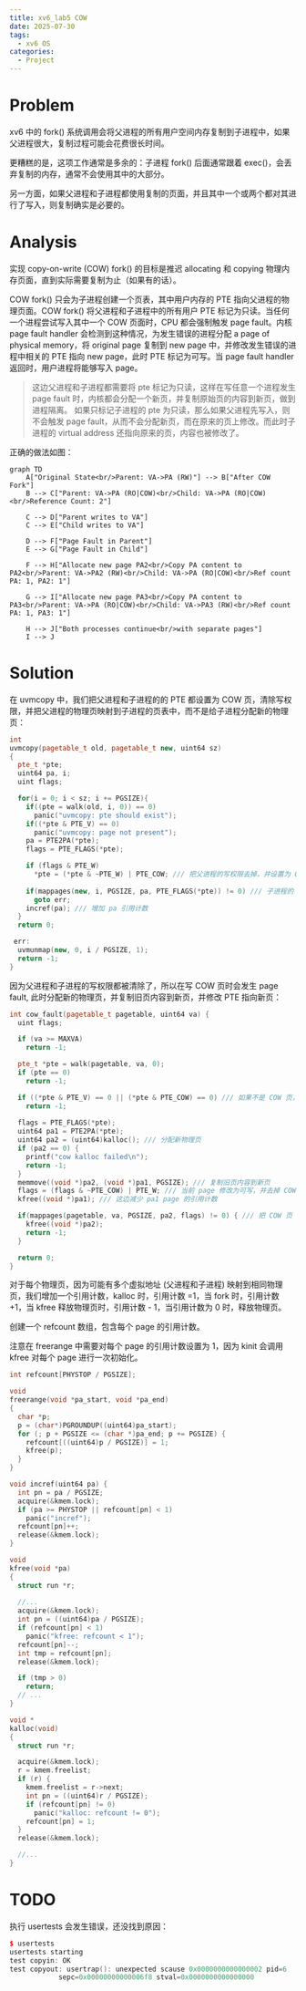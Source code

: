```yaml
---
title: xv6_lab5 COW
date: 2025-07-30
tags:
  - xv6 OS
categories:
  - Project
---
```


# Problem

xv6 中的 fork() 系统调用会将父进程的所有用户空间内存复制到子进程中，如果父进程很大，复制过程可能会花费很长时间。

更糟糕的是，这项工作通常是多余的：子进程 fork() 后面通常跟着 exec()，会丢弃复制的内存，通常不会使用其中的大部分。

另一方面，如果父进程和子进程都使用复制的页面，并且其中一个或两个都对其进行了写入，则复制确实是必要的。

# Analysis

实现 copy-on-write (COW) fork() 的目标是推迟 allocating 和 copying 物理内存页面，直到实际需要复制为止（如果有的话）。

COW fork() 只会为子进程创建一个页表，其中用户内存的 PTE 指向父进程的物理页面。COW fork() 将父进程和子进程中的所有用户 PTE 标记为只读。当任何一个进程尝试写入其中一个 COW 页面时，CPU 都会强制触发 page fault。内核 page fault handler 会检测到这种情况，为发生错误的进程分配 a page of physical memory，将 original page 复制到 new page 中，并修改发生错误的进程中相关的 PTE 指向 new page，此时 PTE 标记为可写。当 page fault handler 返回时，用户进程将能够写入 page。

> 这边父进程和子进程都需要将 pte 标记为只读，这样在写任意一个进程发生 page fault 时，内核都会分配一个新页，并复制原始页的内容到新页，做到进程隔离。
> 如果只标记子进程的 pte 为只读，那么如果父进程先写入，则不会触发 page fault，从而不会分配新页，而在原来的页上修改。而此时子进程的 virtual address 还指向原来的页，内容也被修改了。

正确的做法如图：

```mermaid
graph TD
    A["Original State<br/>Parent: VA->PA (RW)"] --> B["After COW Fork"]
    B --> C["Parent: VA->PA (RO|COW)<br/>Child: VA->PA (RO|COW)<br/>Reference Count: 2"]
    
    C --> D["Parent writes to VA"]
    C --> E["Child writes to VA"]
    
    D --> F["Page Fault in Parent"]
    E --> G["Page Fault in Child"]
    
    F --> H["Allocate new page PA2<br/>Copy PA content to PA2<br/>Parent: VA->PA2 (RW)<br/>Child: VA->PA (RO|COW)<br/>Ref count PA: 1, PA2: 1"]
    
    G --> I["Allocate new page PA3<br/>Copy PA content to PA3<br/>Parent: VA->PA (RO|COW)<br/>Child: VA->PA3 (RW)<br/>Ref count PA: 1, PA3: 1"]
    
    H --> J["Both processes continue<br/>with separate pages"]
    I --> J
```

# Solution

在 uvmcopy 中，我们把父进程和子进程的的 PTE 都设置为 COW 页，清除写权限，并把父进程的物理页映射到子进程的页表中，而不是给子进程分配新的物理页：

```c++
int
uvmcopy(pagetable_t old, pagetable_t new, uint64 sz)
{
  pte_t *pte;
  uint64 pa, i;
  uint flags;

  for(i = 0; i < sz; i += PGSIZE){
    if((pte = walk(old, i, 0)) == 0)
      panic("uvmcopy: pte should exist");
    if((*pte & PTE_V) == 0)
      panic("uvmcopy: page not present");
    pa = PTE2PA(*pte);
    flags = PTE_FLAGS(*pte);

    if (flags & PTE_W)
      *pte = (*pte & ~PTE_W) | PTE_COW; /// 把父进程的写权限去掉，并设置为 COW page
    
    if(mappages(new, i, PGSIZE, pa, PTE_FLAGS(*pte)) != 0) /// 子进程的 page 也指向相同的物理地址
      goto err;
    incref(pa); /// 增加 pa 引用计数
  }
  return 0;

 err:
  uvmunmap(new, 0, i / PGSIZE, 1);
  return -1;
}
```

因为父进程和子进程的写权限都被清除了，所以在写 COW 页时会发生 page fault, 此时分配新的物理页，并复制旧页内容到新页，并修改 PTE 指向新页：

```c++
int cow_fault(pagetable_t pagetable, uint64 va) {
  uint flags;

  if (va >= MAXVA)
    return -1;

  pte_t *pte = walk(pagetable, va, 0);
  if (pte == 0)
    return -1;

  if ((*pte & PTE_V) == 0 || (*pte & PTE_COW) == 0) /// 如果不是 COW 页，对于只读页，返回错误
    return -1;
  
  flags = PTE_FLAGS(*pte);
  uint64 pa1 = PTE2PA(*pte);
  uint64 pa2 = (uint64)kalloc(); /// 分配新物理页
  if (pa2 == 0) {
    printf("cow kalloc failed\n");
    return -1;
  }
  memmove((void *)pa2, (void *)pa1, PGSIZE); /// 复制旧页内容到新页
  flags = (flags & ~PTE_COW) | PTE_W; /// 当前 page 修改为可写，并去掉 COW 标志
  kfree((void *)pa1); /// 这边减少 pa1 page 的引用计数

  if(mappages(pagetable, va, PGSIZE, pa2, flags) != 0) { /// 把 COW 页 va 映射到新的物理地址 pa2
    kfree((void *)pa2);
    return -1;
  }

  return 0;
}
```

对于每个物理页，因为可能有多个虚拟地址 (父进程和子进程) 映射到相同物理页，我们增加一个引用计数，kalloc 时，引用计数 =1，当 fork 时，引用计数 +1，当 kfree 释放物理页时，引用计数 - 1，当引用计数为 0 时，释放物理页。

创建一个 refcount 数组，包含每个 page 的引用计数。

注意在 freerange 中需要对每个 page 的引用计数设置为 1，因为 kinit 会调用 kfree 对每个 page 进行一次初始化。

```c++
int refcount[PHYSTOP / PGSIZE];

void
freerange(void *pa_start, void *pa_end)
{
  char *p;
  p = (char*)PGROUNDUP((uint64)pa_start);
  for (; p + PGSIZE <= (char *)pa_end; p += PGSIZE) {
    refcount[((uint64)p / PGSIZE)] = 1;
    kfree(p);
  }
}

void incref(uint64 pa) {
  int pn = pa / PGSIZE;
  acquire(&kmem.lock);
  if (pa >= PHYSTOP || refcount[pn] < 1)
    panic("incref");
  refcount[pn]++;
  release(&kmem.lock);
}

void
kfree(void *pa)
{
  struct run *r;
  
  //...
  acquire(&kmem.lock);
  int pn = ((uint64)pa / PGSIZE);
  if (refcount[pn] < 1)
    panic("kfree: refcount < 1");
  refcount[pn]--;
  int tmp = refcount[pn];
  release(&kmem.lock);

  if (tmp > 0)
    return;
  // ...
}

void *
kalloc(void)
{
  struct run *r;

  acquire(&kmem.lock);
  r = kmem.freelist;
  if (r) {
    kmem.freelist = r->next;
    int pn = ((uint64)r / PGSIZE);
    if (refcount[pn] != 0)
      panic("kalloc: refcount != 0");
    refcount[pn] = 1;
  }
  release(&kmem.lock);

  //...
}
```

# TODO

执行 usertests 会发生错误，还没找到原因：

```c++
$ usertests
usertests starting
test copyin: OK
test copyout: usertrap(): unexpected scause 0x0000000000000002 pid=6
            sepc=0x00000000000006f8 stval=0x0000000000000000
```
